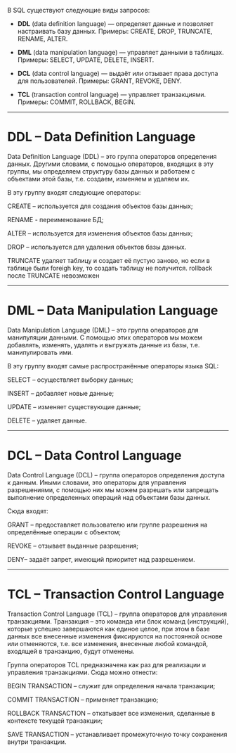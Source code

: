
В SQL существуют следующие виды запросов:

- **DDL** (data definition language) — определяет данные и позволяет настраивать базу данных. Примеры: CREATE, DROP, TRUNCATE, RENAME, ALTER.
    
- **DML** (data manipulation language) — управляет данными в таблицах. Примеры: SELECT, UPDATE, DELETE, INSERT.
    
- **DCL** (data control language) — выдаёт или отзывает права доступа для пользователей. Примеры: GRANT, REVOKE, DENY.
    
- **TCL** (transaction control language) — управляет транзакциями. Примеры: COMMIT, ROLLBACK, BEGIN.

---

# **DDL – Data Definition Language**

Data Definition Language (DDL) – это группа операторов определения данных. Другими словами, с помощью операторов, входящих в эту группы, мы определяем структуру базы данных и работаем с объектами этой базы, т.е. создаем, изменяем и удаляем их.

В эту группу входят следующие операторы:

CREATE – используется для создания объектов базы данных;

RENAME - переименование БД;

ALTER – используется для изменения объектов базы данных;

DROP – используется для удаления объектов базы данных.

TRUNCATE удаляет таблицу и создает её пустую заново, но если в таблице были foreigh key, то создать таблицу не получится. rollback после TRUNCATE невозможен

---

# **DML – Data Manipulation Language**

Data Manipulation Language (DML) – это группа операторов для манипуляции данными. С помощью этих операторов мы можем добавлять, изменять, удалять и выгружать данные из базы, т.е. манипулировать ими.

В эту группу входят самые распространённые операторы языка SQL:

SELECT – осуществляет выборку данных;

INSERT – добавляет новые данные;

UPDATE – изменяет существующие данные;

DELETE – удаляет данные.

---

# **DCL – Data Control Language**

Data Control Language (DCL) – группа операторов определения доступа к данным. Иными словами, это операторы для управления разрешениями, с помощью них мы можем разрешать или запрещать выполнение определенных операций над объектами базы данных.

Сюда входят:

GRANT – предоставляет пользователю или группе разрешения на определённые операции с объектом;

REVOKE – отзывает выданные разрешения;

DENY– задаёт запрет, имеющий приоритет над разрешением.

 --- 
  
# **TCL – Transaction Control Language**

Transaction Control Language (TCL) – группа операторов для управления транзакциями. Транзакция – это команда или блок команд (инструкций), которые успешно завершаются как единое целое, при этом в базе данных все внесенные изменения фиксируются на постоянной основе или отменяются, т.е. все изменения, внесенные любой командой, входящей в транзакцию, будут отменены.

Группа операторов TCL предназначена как раз для реализации и управления транзакциями. Сюда можно отнести:

BEGIN TRANSACTION – служит для определения начала транзакции;

COMMIT TRANSACTION – применяет транзакцию;

ROLLBACK TRANSACTION – откатывает все изменения, сделанные в контексте текущей транзакции;

SAVE TRANSACTION – устанавливает промежуточную точку сохранения внутри транзакции.